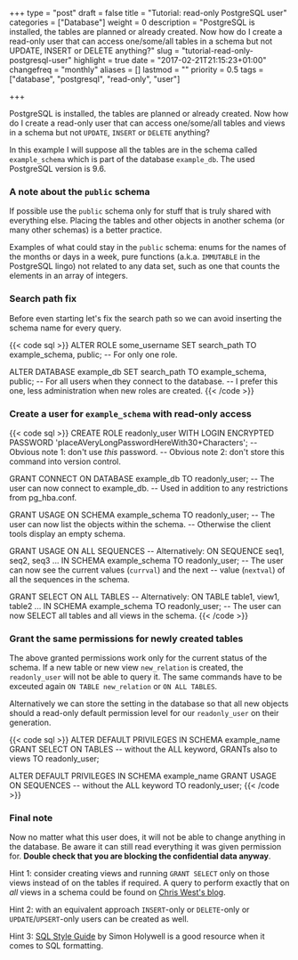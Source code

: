 +++
type = "post"
draft = false
title = "Tutorial: read-only PostgreSQL user"
categories = ["Database"]
weight = 0
description = "PostgreSQL is installed, the tables are planned or already created. Now how do I create a read-only user that can access one/some/all tables in a schema but not UPDATE, INSERT or DELETE anything?"
slug = "tutorial-read-only-postgresql-user"
highlight = true
date = "2017-02-21T21:15:23+01:00"
changefreq = "monthly"
aliases = []
lastmod = ""
priority = 0.5
tags = ["database", "postgresql", "read-only", "user"]

+++

PostgreSQL is installed, the tables are planned or already created. Now how do I
create a read-only user that can access one/some/all tables and views in a
schema but not `UPDATE`, `INSERT` or `DELETE` anything?

In this example I will suppose all the tables are in the schema called
`example_schema` which is part of the database `example_db`. The used PostgreSQL
version is 9.6.


### A note about the `public` schema

If possible use the `public` schema only for stuff that is truly shared with
everything else. Placing the tables and other objects in another schema (or many
other schemas) is a better practice.

Examples of what could stay in the `public` schema: enums for the names of the
months or days in a week, pure functions (a.k.a. `IMMUTABLE` in the PostgreSQL
lingo) not related to any data set, such as one that counts the elements in
an array of integers.


### Search path fix

Before even starting let's fix the search path so we can avoid inserting
the schema name for every query.

{{< code sql >}}
ALTER ROLE some_username
  SET search_path
   TO example_schema, public;
      -- For only one role.
      
ALTER DATABASE example_db
  SET search_path
   TO example_schema, public;
      -- For all users when they connect to the database.
      -- I prefer this one, less administration when new roles are created.
{{< /code >}}


### Create a user for `example_schema` with read-only access

{{< code sql >}}
CREATE ROLE readonly_user
       WITH LOGIN
       ENCRYPTED PASSWORD 'placeAVeryLongPasswordHereWith30+Characters';
       -- Obvious note 1: don't use *this* password.
       -- Obvious note 2: don't store this command into version control.
       
 GRANT CONNECT
    ON DATABASE example_db
    TO readonly_user;
       -- The user can now connect to example_db.
       -- Used in addition to any restrictions from pg_hba.conf.

 GRANT USAGE
    ON SCHEMA example_schema
    TO readonly_user;
       -- The user can now list the objects within the schema.
       -- Otherwise the client tools display an empty schema.
       
 GRANT USAGE
    ON ALL SEQUENCES  -- Alternatively: ON SEQUENCE seq1, seq2, seq3 ...
    IN SCHEMA example_schema
    TO readonly_user;
       -- The user can now see the current values (`currval`) and the next
       -- value (`nextval`) of all the sequences in the schema.
       
 GRANT SELECT
    ON ALL TABLES  -- Alternatively: ON TABLE table1, view1, table2 ...
    IN SCHEMA example_schema
    TO readonly_user;
       -- The user can now SELECT all tables and all views in the schema.
{{< /code >}}


### Grant the same permissions for newly created tables

The above granted permissions work only for the current status of the schema. If
a new table or new view `new_relation` is created, the `readonly_user` will not
be able to query it. The same commands have to be exceuted again `ON TABLE
new_relation` or `ON ALL TABLES`.

Alternatively we can store the setting in the database so that all new objects
should a read-only default permission level for our `readonly_user` on their
generation.

{{< code sql >}}
ALTER DEFAULT PRIVILEGES
   IN SCHEMA example_name
GRANT SELECT
   ON TABLES  -- without the ALL keyword, GRANTs also to views
   TO readonly_user;
   
ALTER DEFAULT PRIVILEGES
   IN SCHEMA example_name
GRANT USAGE
   ON SEQUENCES  -- without the ALL keyword
   TO readonly_user;
{{< /code >}}

### Final note

Now no matter what this user does, it will not be able to change anything in the
database. Be aware it can still read everything it was given permission for.
**Double check that you are blocking the confidential data anyway**.

Hint 1: consider creating views and running `GRANT SELECT` only on those views
instead of on the tables if required. A query to perform exactly that on _all_
views in a schema could be found on
[Chris West's blog](http://cwestblog.com/2012/07/17/postgresql-granting-access-to-all-view/).

Hint 2: with an equivalent approach `INSERT`-only or `DELETE`-only or
`UPDATE`/`UPSERT`-only users can be created as well.

Hint 3: [SQL Style Guide](http://www.sqlstyle.guide/) by Simon Holywell is a 
good resource when it comes to SQL formatting.
